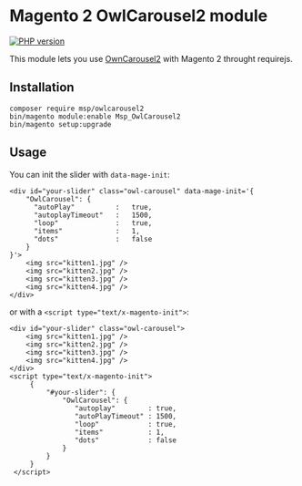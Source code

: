 # Magento 2 OwlCarousel2 module

[![PHP version](https://badge.fury.io/ph/msp%2Fowlcarousel2.svg)](https://badge.fury.io/ph/msp%2Fowlcarousel2)

This module lets you use [OwnCarousel2](https://github.com/OwlCarousel2/OwlCarousel2) with Magento 2 throught requirejs.

## Installation
```
composer require msp/owlcarousel2
bin/magento module:enable Msp_OwlCarousel2
bin/magento setup:upgrade
```
## Usage
You can init the slider with `data-mage-init`:
```
<div id="your-slider" class="owl-carousel" data-mage-init='{
    "OwlCarousel": {
      "autoPlay"          :   true,
      "autoplayTimeout"   :   1500,
      "loop"              :   true,
      "items"             :   1,
      "dots"              :   false
    }
}'>
    <img src="kitten1.jpg" />
    <img src="kitten2.jpg" />
    <img src="kitten3.jpg" />
    <img src="kitten4.jpg" />
</div>
```
or with a `<script type="text/x-magento-init">`:
```
<div id="your-slider" class="owl-carousel">
    <img src="kitten1.jpg" />
    <img src="kitten2.jpg" />
    <img src="kitten3.jpg" />
    <img src="kitten4.jpg" />
</div>
<script type="text/x-magento-init">
     {
         "#your-slider": {
             "OwlCarousel": {
                "autoplay"        : true,
                "autoPlayTimeout" : 1500,
                "loop"            : true,
                "items"           : 1,
                "dots"            : false
             }
         }
     }
 </script>
```
